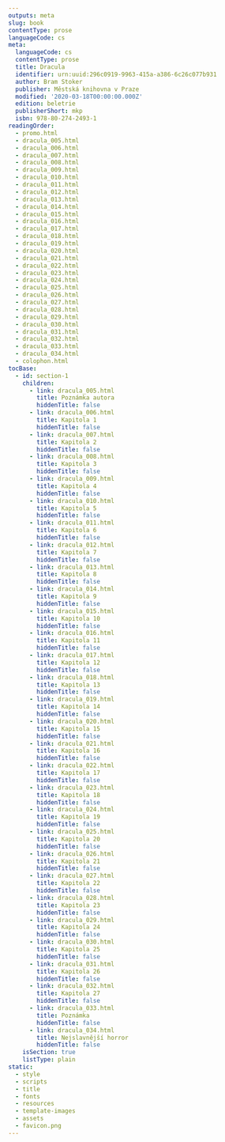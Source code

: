 ```yaml
---
outputs: meta
slug: book
contentType: prose
languageCode: cs
meta:
  languageCode: cs
  contentType: prose
  title: Dracula
  identifier: urn:uuid:296c0919-9963-415a-a386-6c26c077b931
  author: Bram Stoker
  publisher: Městská knihovna v Praze
  modified: '2020-03-18T00:00:00.000Z'
  edition: beletrie
  publisherShort: mkp
  isbn: 978-80-274-2493-1
readingOrder:
  - promo.html
  - dracula_005.html
  - dracula_006.html
  - dracula_007.html
  - dracula_008.html
  - dracula_009.html
  - dracula_010.html
  - dracula_011.html
  - dracula_012.html
  - dracula_013.html
  - dracula_014.html
  - dracula_015.html
  - dracula_016.html
  - dracula_017.html
  - dracula_018.html
  - dracula_019.html
  - dracula_020.html
  - dracula_021.html
  - dracula_022.html
  - dracula_023.html
  - dracula_024.html
  - dracula_025.html
  - dracula_026.html
  - dracula_027.html
  - dracula_028.html
  - dracula_029.html
  - dracula_030.html
  - dracula_031.html
  - dracula_032.html
  - dracula_033.html
  - dracula_034.html
  - colophon.html
tocBase:
  - id: section-1
    children:
      - link: dracula_005.html
        title: Poznámka autora
        hiddenTitle: false
      - link: dracula_006.html
        title: Kapitola 1
        hiddenTitle: false
      - link: dracula_007.html
        title: Kapitola 2
        hiddenTitle: false
      - link: dracula_008.html
        title: Kapitola 3
        hiddenTitle: false
      - link: dracula_009.html
        title: Kapitola 4
        hiddenTitle: false
      - link: dracula_010.html
        title: Kapitola 5
        hiddenTitle: false
      - link: dracula_011.html
        title: Kapitola 6
        hiddenTitle: false
      - link: dracula_012.html
        title: Kapitola 7
        hiddenTitle: false
      - link: dracula_013.html
        title: Kapitola 8
        hiddenTitle: false
      - link: dracula_014.html
        title: Kapitola 9
        hiddenTitle: false
      - link: dracula_015.html
        title: Kapitola 10
        hiddenTitle: false
      - link: dracula_016.html
        title: Kapitola 11
        hiddenTitle: false
      - link: dracula_017.html
        title: Kapitola 12
        hiddenTitle: false
      - link: dracula_018.html
        title: Kapitola 13
        hiddenTitle: false
      - link: dracula_019.html
        title: Kapitola 14
        hiddenTitle: false
      - link: dracula_020.html
        title: Kapitola 15
        hiddenTitle: false
      - link: dracula_021.html
        title: Kapitola 16
        hiddenTitle: false
      - link: dracula_022.html
        title: Kapitola 17
        hiddenTitle: false
      - link: dracula_023.html
        title: Kapitola 18
        hiddenTitle: false
      - link: dracula_024.html
        title: Kapitola 19
        hiddenTitle: false
      - link: dracula_025.html
        title: Kapitola 20
        hiddenTitle: false
      - link: dracula_026.html
        title: Kapitola 21
        hiddenTitle: false
      - link: dracula_027.html
        title: Kapitola 22
        hiddenTitle: false
      - link: dracula_028.html
        title: Kapitola 23
        hiddenTitle: false
      - link: dracula_029.html
        title: Kapitola 24
        hiddenTitle: false
      - link: dracula_030.html
        title: Kapitola 25
        hiddenTitle: false
      - link: dracula_031.html
        title: Kapitola 26
        hiddenTitle: false
      - link: dracula_032.html
        title: Kapitola 27
        hiddenTitle: false
      - link: dracula_033.html
        title: Poznámka
        hiddenTitle: false
      - link: dracula_034.html
        title: Nejslavnější horror
        hiddenTitle: false
    isSection: true
    listType: plain
static:
  - style
  - scripts
  - title
  - fonts
  - resources
  - template-images
  - assets
  - favicon.png
---
```

